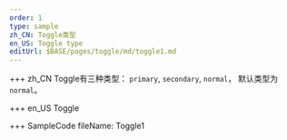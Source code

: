 ```yaml
--- 
order: 1
type: sample
zh_CN: Toggle类型
en_US: Toggle type
editUrl: $BASE/pages/toggle/md/toggle1.md
---
```


+++ zh_CN
Toggle有三种类型： <Code>primary</Code>, <Code>secondary</Code>, <Code>normal</Code>， 默认类型为<Code>normal</Code>。

+++ en_US
Toggle

+++ SampleCode
fileName: Toggle1
